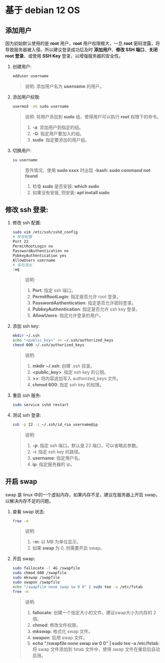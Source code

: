 # 基于 debian 12 OS

## 添加用户
因为初始默认使用的是 **root** 用户，**root** 用户权限极大，一旦 **root** 密码泄露，将导致服务器被入侵。所以建议登录成功后及时 **添加用户**、**修改 SSH 端口**、**关闭 root 登录**、或使用 **SSH Key** 登录，以增强服务器的安全性。
1. 创建用户:
    ```bash
    adduser username
    ```
    > 说明: 添加用户名为 **username** 的用户。

2. 添加用户权限:
    ```bash
    usermod -aG sudo username
    ```
    > 说明: 将用户添加到 **sudo** 组，使得用户可以执行 **root** 权限下的命令。
    > 1. **-a**: 添加用户到指定的组。
    > 2. **-G**: 指定用户要加入的组。
    > 3. **sudo**: 指定要添加的用户组。

3. 切换用户:
    ```bash
    su username
    ```
    > 意外情况，使用 **sudo xxxx** 时出现 **-bash: sudo command not found**
    > 1. 检查 **sudo** 是否安装: **which sudo**
    > 2. 如果没有安装, 则安装: **apt install sudo**

## 修改 ssh 登录:
1. 修改 ssh 配置:
    ```bash
    sudo vim /etc/ssh/sshd_config
    # 修改配置
    Port 22
    PermitRootLogin no
    PasswordAuthentication no
    PubkeyAuthentication yes
    AllowUsers username
    # 保存退出
    :wq
    ```
    > 说明:
    > 1. **Port**: 指定 ssh 端口。
    > 2. **PermitRootLogin**: 指定是否允许 root 登录。
    > 3. **PasswordAuthentication**: 指定是否允许密码登录。
    > 4. **PubkeyAuthentication**: 指定是否允许 ssh key 登录。
    > 5. **AllowUsers**: 指定允许登录的用户。

2. 添加 ssh key:
    ```bash
    mkdir ~/.ssh
    echo "<public_key>" >> ~/.ssh/authorized_keys
    chmod 600 ~/.ssh/authorized_keys
    ```
    > 说明:
    > 1. **mkdir ~/.ssh**: 创建 .ssh 目录。
    > 2. **<public_key>**: 指定 ssh key 的公钥。
    > 3. **>>**: 将内容追加写入 authorized_keys 文件。
    > 3. **chmod 600**: 指定 ssh key 的权限。

3. 重启 ssh 服务:
    ```bash
    sudo service sshd restart
    ```

4. 测试 ssh 登录:
    ```bash
    ssh -p 22 -i ~/.ssh/id_rsa username@ip
    ```
    > 说明:
    > 1. **-p**: 指定 ssh 端口。默认是 22 端口，可以省略此参数。
    > 2. **-i**: 指定 ssh key 的路径。
    > 3. **username**: 指定用户名。
    > 4. **ip**: 指定服务器的 ip。

## 开启 swap
swap 是 linux 中的一个虚拟内存，如果内存不足，建议在服务器上开启 swap，以解决内存不足的问题。
1. 查看 swap 状态:
    ```bash
    free -m
    ```
    > 说明:
    > 1. **-m**: 以 MB 为单位显示。
    > 2. 如果 **swap** 为 0, 则需要开启 swap。
2. 开启 swap:
    ```bash
    sudo fallocate -l 4G /swapfile
    sudo chmod 600 /swapfile
    sudo mkswap /swapfile
    sudo swapon /swapfile
    echo "/swapfile none swap sw 0 0" | sudo tee -a /etc/fstab
    free -m
    ```
    > 说明:
    > 1. **fallocate**: 创建一个指定大小的文件。建议swap大小为内存的 2 倍。
    > 2. **chmod**: 修改文件权限。
    > 3. **mkswap**: 格式化 swap 文件。
    > 4. **swapon**: 启用 swap 文件。
    > 5. **echo "/swapfile none swap sw 0 0" | sudo tee -a /etc/fstab**: 将 swap 文件添加到 fstab 文件中，使得 swap 文件在重启后自动启用。
